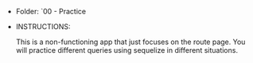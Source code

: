 * Folder: `00 - Practice

* INSTRUCTIONS:

  This is a non-functioning app that just focuses on the route page. You will practice different queries using sequelize in different situations. 
  
  